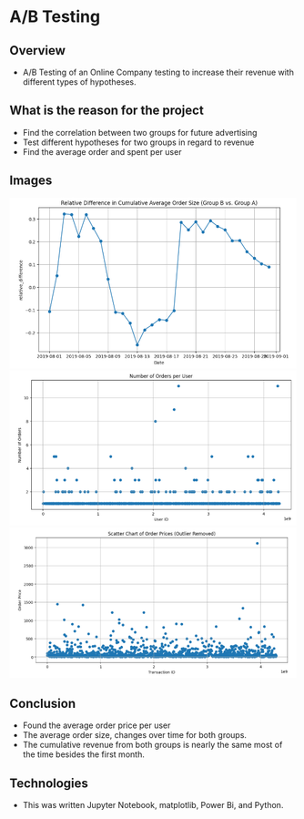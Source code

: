 # A/B Testing

## Overview
- A/B Testing of an Online Company testing to increase their revenue with different types of hypotheses.

## What is the reason for the project
- Find the correlation between two groups for future advertising
- Test different hypotheses for two groups in regard to revenue
- Find the average order and spent per user

## Images
![Image](Datasets/img/relative_difference_in_cumulative_average_order.PNG)
![Image](Datasets/img/number_of_orders_per_user.PNG)
![Image](Datasets/img/scatter_chart_or_order_prices.PNG)

## Conclusion
- Found the average order price per user
- The average order size, changes over time for both groups.
- The cumulative revenue from both groups is nearly the same most of the time besides the first month.

## Technologies
- This was written Jupyter Notebook, matplotlib, Power Bi, and Python.
